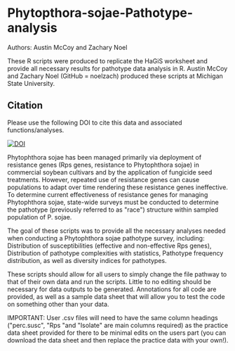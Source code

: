 # Phytopthora-sojae-Pathotype-analysis

Authors: Austin McCoy and Zachary Noel

These R scripts were produced to replicate the HaGiS worksheet and provide all necessary results for pathotype data analysis in R. Austin McCoy and Zachary Noel (GitHub = noelzach) produced these scripts at Michigan State University.

## Citation
Please use the following DOI to cite this data and associated functions/analyses.

[![DOI](https://zenodo.org/badge/DOI/10.5281/zenodo.2526326.svg)](https://doi.org/10.5281/zenodo.2526326)

Phytophthora sojae has been managed primarily via deployment of resistance genes (Rps genes, resistance to Phytophthora sojae) in commercial soybean cultivars and by the application of fungicide seed treatments. However, repeated use of resistance genes can cause populations to adapt over time rendering these resistance genes ineffective. To determine current effectiveness of resistance genes for managing Phytophthora sojae, state-wide surveys must be conducted to determine the pathotype (previously referred to as "race") structure within sampled population of P. sojae.

The goal of these scripts was to provide all the necessary analyses needed when conducting a Phytophthora sojae pathotype survey, including: Distribution of susceptibilities (effective and non-effective Rps genes), Distribution of pathotype complexities with statistics, Pathotype frequency distribution, as well as diversity indices for pathotypes. 

These scripts should allow for all users to simply change the file pathway to that of their own data and run the scripts. Little to no editing should be necessary for data outputs to be generated. Annotations for all code are provided, as well as a sample data sheet that will allow you to test the code on something other than your data.

IMPORTANT: User .csv files will need to have the same column headings ("perc.susc", "Rps "and "Isolate" are main columns required) as the practice data sheet provided for there to be minimal edits on the users part (you can download the data sheet and then replace the practice data with your own!).  
